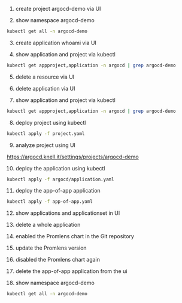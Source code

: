 1. create project argocd-demo via UI

2. show namespace argocd-demo

```bash
kubectl get all -n argocd-demo
```

3. create application whoami via UI

4. show application and project via kubectl

```bash
kubectl get appproject,application -n argocd | grep argocd-demo
```

5. delete a resource via UI

6. delete application via UI

7. show application and project via kubectl

```bash
kubectl get appproject,application -n argocd | grep argocd-demo
```

8. deploy project using kubectl

```bash
kubectl apply -f project.yaml
```

9. analyze project using UI

https://argocd.knell.it/settings/projects/argocd-demo

10. deploy the application using kubectl

```bash
kubectl apply -f argocd/application.yaml
```

11. deploy the app-of-app application

```bash
kubectl apply -f app-of-app.yaml
```

12. show applications and applicationset in UI

13. delete a whole application

14. enabled the Promlens chart in the Git repository

15. update the Promlens version

16. disabled the Promlens chart again

16. delete the app-of-app application from the ui

17. show namespace argocd-demo

```bash
kubectl get all -n argocd-demo
```
